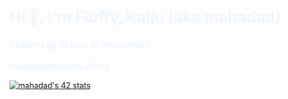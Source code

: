 <h1 style="color:#f0f6fc" >Hi &#128075;, I'm Fluffy_Kaiju (aka mahadad)</h1>
<h3 style="color:#f0f6fc" >Student @ <a style="color:#f0f6fc" href="https://www.s19.be/">19</a> part of <a style="color:#f0f6fc" href="https://www.42.fr/42-network/">network42</a></h3>
<h4 ><a style="color:#f0f6fc" href="mailto:mahadad@student.s19.be">mahadad@student.s19.be</a></h4>
<a  href="https://github.com/JaeSeoKim/badge42">
   <img  src="https://badge42.vercel.app/api/v2/cl3yuxndc001109mj197dzlsr/stats?cursusId=21&coalitionId=54" alt="mahadad's 42 stats" />
</a>
